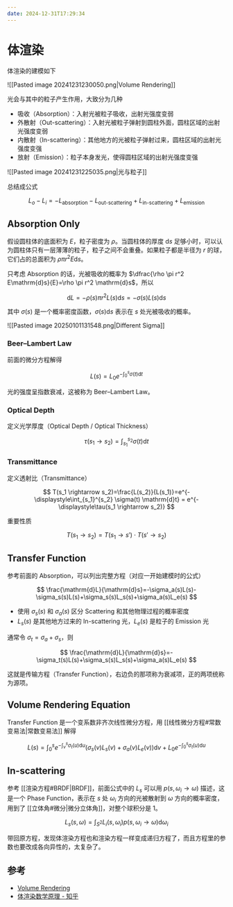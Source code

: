 ```yaml
---
date: 2024-12-31T17:29:34
---
```


# 体渲染

体渲染的建模如下

![[Pasted image 20241231230050.png|Volume Rendering]]

光会与其中的粒子产生作用，大致分为几种

- 吸收（Absorption）：入射光被粒子吸收，出射光强度变弱
- 外散射（Out-scattering）：入射光被粒子弹射到圆柱外面，圆柱区域的出射光强度变弱
- 内散射（In-scattering）：其他地方的光被粒子弹射过来，圆柱区域的出射光强度变强
- 放射（Emission）：粒子本身发光，使得圆柱区域的出射光强度变强

![[Pasted image 20241231225035.png|光与粒子]]

总结成公式

$$
L_o-L_i=-L_\text{absorption}-L_\text{out-scattering}+L_\text{in-scattering}+L_\text{emission}
$$

## Absorption Only

假设圆柱体的底面积为 $E$，粒子密度为 $\rho$。当圆柱体的厚度 $\mathrm{d}s$ 足够小时，可以认为圆柱体只有一层薄薄的粒子，粒子之间不会重叠。如果粒子都是半径为 $r$ 的球，它们占的总面积为 $\rho \pi r^2 E\mathrm{d}s$。

只考虑 Absorption 的话，光被吸收的概率为 $\dfrac{\rho \pi r^2 E\mathrm{d}s}{E}=\rho \pi r^2 \mathrm{d}s$，所以

$$
\mathrm{d}L=- \rho(s) \pi r^2 L(s)\mathrm{d}s=-\sigma(s)L(s)\mathrm{d}s
$$

其中 $\sigma(s)$ 是一个概率密度函数，$\sigma(s)\mathrm{d}s$ 表示在 $s$ 处光被吸收的概率。

![[Pasted image 20250101131548.png|Different Sigma]]

### Beer–Lambert Law

前面的微分方程解得

$$
L(s)=L_0 e^{-\displaystyle\int_0^s \sigma(t) \mathrm{d}t}
$$

光的强度呈指数衰减，这被称为 Beer–Lambert Law。

### Optical Depth

定义光学厚度（Optical Depth / Optical Thickness）

$$
\tau(s_1 \rightarrow s_2)=\int_{s_1}^{s_2} \sigma(t) \mathrm{d}t
$$

### Transmittance

定义透射比（Transmittance）

$$
T(s_1 \rightarrow s_2)=\frac{L(s_2)}{L(s_1)}=e^{-\displaystyle\int_{s_1}^{s_2} \sigma(t) \mathrm{d}t} = e^{-\displaystyle\tau(s_1 \rightarrow s_2)}
$$

重要性质

$$
T(s_1 \rightarrow s_2)=T(s_1 \rightarrow s') \cdot T(s' \rightarrow s_2)
$$

## Transfer Function

参考前面的 Absorption，可以列出完整方程（对应一开始建模时的公式）

$$
\frac{\mathrm{d}L}{\mathrm{d}s}=-\sigma_a(s)L(s)-\sigma_s(s)L(s)+\sigma_s(s)L_s(s)+\sigma_a(s)L_e(s)
$$

- 使用 $\sigma_s(s)$ 和 $\sigma_a(s)$ 区分 Scattering 和其他物理过程的概率密度
- $L_s(s)$ 是其他地方过来的 In-scattering 光，$L_e(s)$ 是粒子的 Emission 光

通常令 $\sigma_t=\sigma_a+\sigma_s$，则

$$
\frac{\mathrm{d}L}{\mathrm{d}s}=-\sigma_t(s)L(s)+\sigma_s(s)L_s(s)+\sigma_a(s)L_e(s)
$$

这就是传输方程（Transfer Function），右边负的那项称为衰减项，正的两项统称为源项。

## Volume Rendering Equation

Transfer Function 是一个变系数非齐次线性微分方程，用 [[线性微分方程#常数变易法|常数变易法]] 解得

$$
L(s)=\int_0^s e^{-\displaystyle\int_v^s\sigma_t(u)\mathrm{d}u} \bigg (\sigma_s(v)L_s(v)+\sigma_a(v)L_e(v) \bigg) \mathrm{d}v + L_0 e^{-\displaystyle\int_0^s \sigma_t(u)\mathrm{d}u}
$$

## In-scattering

参考 [[渲染方程#BRDF|BRDF]]，前面公式中的 $L_s$ 可以用 $p(s, \omega_i \rightarrow \omega)$ 描述，这是一个 Phase Function，表示在 $s$ 处 $\omega_i$ 方向的光被散射到 $\omega$ 方向的概率密度，用到了 [[立体角#微分|微分立体角]]，对整个球积分是 $1$。

$$
L_s(s,\omega)=\int_{S^2} L_i(s,\omega_i) p(s, \omega_i \rightarrow \omega) \mathrm{d}\omega_i
$$

带回原方程，发现体渲染方程也和渲染方程一样变成递归方程了，而且方程里的参数也要改成各向异性的，太复杂了。

## 参考

- [Volume Rendering](https://www.scratchapixel.com/lessons/3d-basic-rendering/volume-rendering-for-developers/volume-rendering-summary-equations.html)
- [体渲染数学原理 - 知乎](https://zhuanlan.zhihu.com/p/56710440)
